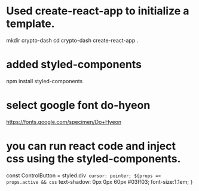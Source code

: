 # Used create-react-app to initialize a template.
mkdir crypto-dash
cd crypto-dash
create-react-app .

# added styled-components
npm install styled-components

# select google font do-hyeon
https://fonts.google.com/specimen/Do+Hyeon


# you can run react code and inject css using the styled-components.
const ControlButton = styled.div`
  cursor: pointer;
  ${props => props.active && css`
    text-shadow: 0px 0px 60px #03ff03;
    font-size:1.1em;
  `}
`
